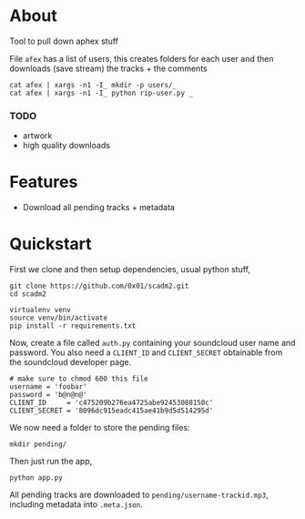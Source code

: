 # About

Tool to pull down aphex stuff

File `afex` has a list of users, this creates folders for each user and
then downloads (save stream) the tracks + the comments

	cat afex | xargs -n1 -I_ mkdir -p users/_
	cat afex | xargs -n1 -I_ python rip-user.py _

### TODO

- artwork
- high quality downloads

# Features

- Download all pending tracks + metadata

# Quickstart

First we clone and then setup dependencies, usual python stuff,

	git clone https://github.com/0x01/scadm2.git
	cd scadm2

	virtualenv venv
	source venv/bin/activate
	pip install -r requirements.txt

Now, create a file called `auth.py` containing your soundcloud user name
and password. You also need a `CLIENT_ID` and `CLIENT_SECRET` obtainable
from the soundcloud developer page.

	# make sure to chmod 600 this file
	username = 'foobar'
	password = 'b@n@n@'
	CLIENT_ID     = 'c475209b276ea4725abe92453088150c'
	CLIENT_SECRET = '8096dc915eadc415ae41b9d5d514295d'

We now need a folder to store the pending files:

	mkdir pending/

Then just run the app,

	python app.py

All pending tracks are downloaded to `pending/username-trackid.mp3`,
including metadata into `.meta.json`.
